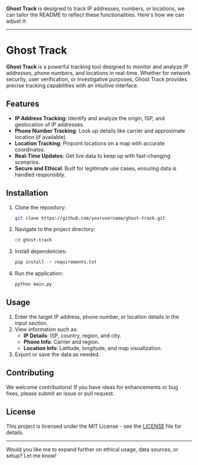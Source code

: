 **Ghost Track** is designed to track IP addresses, numbers, or locations, we can tailor the README to reflect these functionalities. Here's how we can adjust it:

---

# Ghost Track

**Ghost Track** is a powerful tracking tool designed to monitor and analyze IP addresses, phone numbers, and locations in real-time. Whether for network security, user verification, or investigative purposes, Ghost Track provides precise tracking capabilities with an intuitive interface.

## Features
- **IP Address Tracking**: Identify and analyze the origin, ISP, and geolocation of IP addresses.
- **Phone Number Tracking**: Look up details like carrier and approximate location (if available).
- **Location Tracking**: Pinpoint locations on a map with accurate coordinates.
- **Real-Time Updates**: Get live data to keep up with fast-changing scenarios.
- **Secure and Ethical**: Built for legitimate use cases, ensuring data is handled responsibly.

## Installation
1. Clone the repository:
    ```bash
    git clone https://github.com/yourusername/ghost-track.git
    ```
2. Navigate to the project directory:
    ```bash
    cd ghost-track
    ```
3. Install dependencies:
    ```bash
    pip install -r requirements.txt
    ```
4. Run the application:
    ```bash
    python main.py
    ```

## Usage
1. Enter the target IP address, phone number, or location details in the input section.
2. View information such as:
   - **IP Details**: ISP, country, region, and city.
   - **Phone Info**: Carrier and region.
   - **Location Info**: Latitude, longitude, and map visualization.
3. Export or save the data as needed.

## Contributing
We welcome contributions! If you have ideas for enhancements or bug fixes, please submit an issue or pull request.

## License
This project is licensed under the MIT License - see the [LICENSE](LICENSE) file for details.

---

Would you like me to expand further on ethical usage, data sources, or setup? Let me know!
